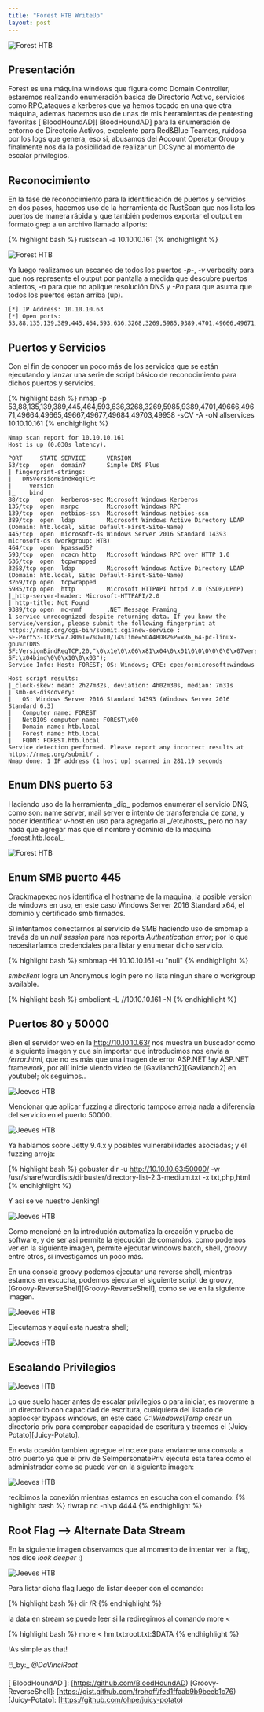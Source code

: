 ```yaml
---
title: "Forest HTB WriteUp"
layout: post
---
```

![Forest HTB](/assets/images/Jeeves-1.png)


<h2>Presentación</h2>
Forest es una máquina windows que figura como Domain Controller, estaremos realizando enumeración basica de Directorio Activo, servicios como RPC,ataques a kerberos que ya hemos tocado en una que otra máquina, ademas  hacemos uso de unas de mis herramientas de pentesting favoritas [ BloodHoundAD][ BloodHoundAD] para la enumeración de entorno de Directorio Activos, excelente para Red&Blue Teamers, ruidosa por los logs que genera, eso si, abusamos del Account Operator Group y finalmente nos da la posibilidad de realizar un DCSync al momento de escalar privilegios. 

<h2>Reconocimiento</h2>
En la fase de reconocimiento para la identificación de puertos y servicios en dos pasos, hacemos uso de la herramienta de RustScan que nos lista los puertos de manera rápida y que también podemos exportar el output en formato grep a un archivo llamado allports:
  
{% highlight bash %}
rustscan -a 10.10.10.161
{% endhighlight %}

![Forest HTB](/assets/images/forest-1.png)

Ya luego realizamos un escaneo de todos los puertos _-p-_, _-v_ verbosity para que nos represente el output por pantalla a medida que descubre puertos abiertos, _-n_ para que no aplique resolución DNS y _-Pn_ para que asuma que todos los puertos estan arriba (up). 

```
[*] IP Address: 10.10.10.63
[*] Open ports: 53,88,135,139,389,445,464,593,636,3268,3269,5985,9389,4701,49666,49671,49664,49665,49667,49677,49684,49703,49958
```

<h2>Puertos y Servicios</h2>
Con el fin de conocer un poco más de los servicios que se están ejecutando y lanzar una serie de script básico de reconocimiento para dichos puertos y servicios. 

{% highlight bash %}
nmap -p 53,88,135,139,389,445,464,593,636,3268,3269,5985,9389,4701,49666,49671,49664,49665,49667,49677,49684,49703,49958 -sCV -A -oN allservices 10.10.10.161
{% endhighlight %}

```
Nmap scan report for 10.10.10.161
Host is up (0.030s latency).

PORT     STATE SERVICE      VERSION
53/tcp   open  domain?      Simple DNS Plus
| fingerprint-strings: 
|   DNSVersionBindReqTCP: 
|     version
|_    bind
88/tcp   open  kerberos-sec Microsoft Windows Kerberos 
135/tcp  open  msrpc        Microsoft Windows RPC
139/tcp  open  netbios-ssn  Microsoft Windows netbios-ssn
389/tcp  open  ldap         Microsoft Windows Active Directory LDAP (Domain: htb.local, Site: Default-First-Site-Name)
445/tcp  open  microsoft-ds Windows Server 2016 Standard 14393 microsoft-ds (workgroup: HTB)
464/tcp  open  kpasswd5?
593/tcp  open  ncacn_http   Microsoft Windows RPC over HTTP 1.0
636/tcp  open  tcpwrapped
3268/tcp open  ldap         Microsoft Windows Active Directory LDAP (Domain: htb.local, Site: Default-First-Site-Name)
3269/tcp open  tcpwrapped
5985/tcp open  http         Microsoft HTTPAPI httpd 2.0 (SSDP/UPnP)
|_http-server-header: Microsoft-HTTPAPI/2.0
|_http-title: Not Found
9389/tcp open  mc-nmf       .NET Message Framing
1 service unrecognized despite returning data. If you know the service/version, please submit the following fingerprint at https://nmap.org/cgi-bin/submit.cgi?new-service :
SF-Port53-TCP:V=7.80%I=7%D=10/14%Time=5DA4BD82%P=x86_64-pc-linux-gnu%r(DNS
SF:VersionBindReqTCP,20,"\0\x1e\0\x06\x81\x04\0\x01\0\0\0\0\0\0\x07version
SF:\x04bind\0\0\x10\0\x03");
Service Info: Host: FOREST; OS: Windows; CPE: cpe:/o:microsoft:windows

Host script results:
|_clock-skew: mean: 2h27m32s, deviation: 4h02m30s, median: 7m31s
| smb-os-discovery: 
|   OS: Windows Server 2016 Standard 14393 (Windows Server 2016 Standard 6.3)
|   Computer name: FOREST
|   NetBIOS computer name: FOREST\x00
|   Domain name: htb.local
|   Forest name: htb.local
|   FQDN: FOREST.htb.local
Service detection performed. Please report any incorrect results at https://nmap.org/submit/ .
Nmap done: 1 IP address (1 host up) scanned in 281.19 seconds

```
<h2>Enum DNS puerto 53</h2>
Haciendo uso de la herramienta _dig_ podemos enumerar el servicio DNS, como son: name server, mail server e intento de transferencia de zona, y poder identificar v-host en uso para agregarlo al _/etc/hosts_ pero no hay nada que agregar mas que el nombre y dominio de la maquina _forest.htb.local_.

![Forest HTB](/assets/images/forest-2.png)

<h2>Enum SMB puerto 445</h2>
Crackmapexec nos identifica el hostname de la maquina, la posible version de windows en uso, en este caso Windows Server 2016 Standard x64, el dominio y certificado smb firmados.

Si intentamos conectarnos al servicio de SMB haciendo uso de smbmap a través de un _null session_ para nos reporta _Authentication error_; por lo que necesitaríamos credenciales para listar y enumerar dicho servicio.

{% highlight bash %}
smbmap -H 10.10.10.161 -u "null"
{% endhighlight %}

_smbclient_ logra un Anonymous login pero no lista ningun share o workgroup available.

{% highlight bash %}
smbclient -L //10.10.10.161 -N 
{% endhighlight %}

<h2> Puertos 80 y 50000 </h2>

Bien el servidor web en la  http://10.10.10.63/ nos muestra un buscador como la siguiente imagen y que sin importar que introducimos nos envia a _/error.html_,
que no es más que una imagen de error ASP.NET !ay ASP.NET framework, por allí inicie viendo video de [Gavilanch2][Gavilanch2] en youtube!; ok seguimos..

![Jeeves HTB](/assets/images/Jeeves-2.png)

Mencionar que aplicar fuzzing a directorio tampoco arroja nada a diferencia del servicio en el puerto 50000.

![Jeeves HTB](/assets/images/Jeeves-3.png)

Ya hablamos sobre Jetty 9.4.x y posibles vulnerabilidades asociadas; y el fuzzing arroja:

{% highlight bash %}
gobuster dir -u http://10.10.10.63:50000/ -w /usr/share/wordlists/dirbuster/directory-list-2.3-medium.txt -x txt,php,html
{% endhighlight %}

Y así se ve nuestro Jenking!

![Jeeves HTB](/assets/images/Jeeves-4.png)

Como mencioné en la introdución automatiza la creación y prueba de software, y de ser asi permite la ejecución de comandos, como podemos ver en la siguiente imagen, permite ejecutar windows batch, shell, groovy entre otros, si investigamos un poco más. 

En una consola groovy podemos ejecutar una reverse shell, mientras estamos en escucha, podemos ejecutar el siguiente script de groovy, [Groovy-ReverseShell][Groovy-ReverseShell], como se ve en la siguiente imagen. 

![Jeeves HTB](/assets/images/Jeeves-5.png)

Ejecutamos y aquí esta nuestra shell;

![Jeeves HTB](/assets/images/Jeeves-6.png)

<h2>Escalando Privilegios</h2>
  
![Jeeves HTB](/assets/images/Jeeves-7.png)
 
Lo que suelo hacer antes de escalar privilegios o para iniciar, es moverme a un directorio con capacidad de escritura, cualquiera del listado de applocker bypass windows, en este caso _C:\Windows\Temp_ crear un directorio priv para comprobar capacidad de escritura y traemos el [Juicy-Potato][Juicy-Potato].
 
En esta ocasión tambien agregue el nc.exe para enviarme una consola a otro puerto ya que el priv de SeImpersonatePriv ejecuta esta tarea como el administrador como se puede ver en la siguiente imagen:

![Jeeves HTB](/assets/images/Jeeves-8.png)

recibimos la conexión mientras estamos en escucha con el comando:
{% highlight bash %}
rlwrap nc -nlvp 4444
{% endhighlight %}

<h2>Root Flag --> Alternate Data Stream</h2>

En la siguiente imagen observamos que al momento de intentar ver la flag, nos dice _look deeper_ :) 

![Jeeves HTB](/assets/images/Jeeves-9.png)

Para listar dicha flag luego de listar deeper con el comando:

{% highlight bash %}
dir /R
{% endhighlight %}

la data en stream se puede leer si la rediregimos al comando more <

{% highlight bash %}
more < hm.txt:root.txt:$DATA
{% endhighlight %}

!As simple as that!

🖱️_by:_ *@DaVinciRoot*


[ BloodHoundAD ]: [https://github.com/BloodHoundAD)
[Groovy-ReverseShell]: [https://gist.github.com/frohoff/fed1ffaab9b9beeb1c76)
[Juicy-Potato]: [https://github.com/ohpe/juicy-potato)

